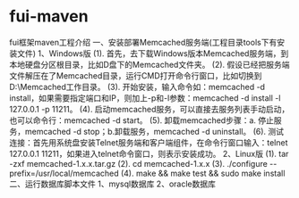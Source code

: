 # fui-maven
fui框架maven工程介绍
一、安装部署Memcached服务端(工程目录tools下有安装文件)
    1、Windows版
        (1). 首先，去下载Windows版本Memcached服务端，到本地硬盘分区根目录，比如D盘下的Memcached文件夹。
        (2). 假设已经把服务端文件解压在了Memcached目录，运行CMD打开命令行窗口，比如切换到D:\Memcached工作目录。
        (3). 开始安装，输入命令如：memcached -d install，如果需要指定端口和IP，则加上-p和-l参数：memcached -d install  -l 127.0.0.1 -p 11211。
        (4). 启动memcached服务，可以直接去服务列表手动启动，也可以命令行：memcached -d start。
        (5). 卸载memcached步骤：a. 停止服务，memcached -d stop；b.卸载服务，memcached -d uninstall。
        (6). 测试连接：首先用系统盘安装Telnet服务端和客户端组件，在命令行窗口输入：telnet 127.0.0.1 11211，如果进入telnet命令窗口，则表示安装成功。
    2、Linux版
        (1). tar -zxf memcached-1.x.x.tar.gz
        (2). cd memcached-1.x.x
        (3). ./configure --prefix=/usr/local/memcached
        (4). make && make test && sudo make install
二、运行数据库脚本文件
    1、mysql数据库
    2、oracle数据库